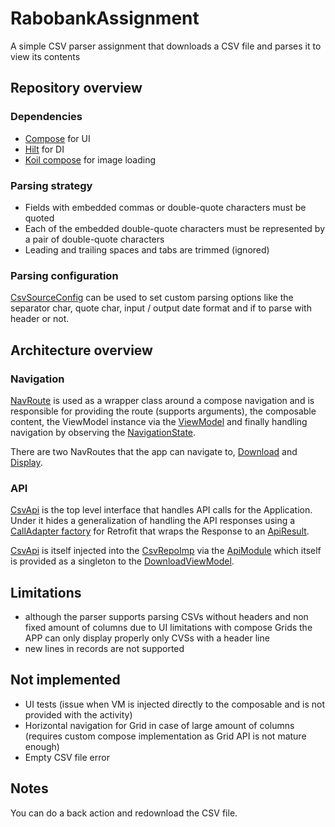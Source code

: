 # RabobankAssignment

A simple CSV parser assignment that downloads a CSV file and parses it to view its contents 

## Repository overview

### Dependencies

- [Compose](https://developer.android.com/jetpack/compose) for UI
- [Hilt](https://developer.android.com/training/dependency-injection/hilt-android) for DI 
- [Koil compose](https://coil-kt.github.io/coil/compose/) for image loading

### Parsing strategy 

- Fields with embedded commas or double-quote characters must be quoted
- Each of the embedded double-quote characters must be represented by a pair of double-quote characters
- Leading and trailing spaces and tabs are trimmed (ignored)

### Parsing configuration

[CsvSourceConfig](https://github.com/ChristoferAlexander/RabobankAssignment/blob/master/app/src/main/java/com/example/rabobankassignment/parser/config.kt) can be used to set custom parsing options like the separator char, quote char, input / output date format and if to parse with header or not.

## Architecture overview

### Navigation

[NavRoute](https://github.com/ChristoferAlexander/RabobankAssignment/blob/master/app/src/main/java/com/example/rabobankassignment/ui/nav/NavRoute.kt) is used as a wrapper class around a compose navigation and is responsible for providing the route (supports arguments), the composable content, the ViewModel instance via the [ViewModel](https://github.com/ChristoferAlexander/RabobankAssignment/blob/master/app/src/main/java/com/example/rabobankassignment/di/ViewModelModule.kt) and finally handling navigation by observing the [NavigationState](https://github.com/ChristoferAlexander/RabobankAssignment/blob/master/app/src/main/java/com/example/rabobankassignment/ui/nav/NavigationState.kt).

There are two NavRoutes that the app can navigate to, [Download](https://github.com/ChristoferAlexander/RabobankAssignment/blob/master/app/src/main/java/com/example/rabobankassignment/ui/compose/Download.kt) and [Display](https://github.com/ChristoferAlexander/RabobankAssignment/blob/master/app/src/main/java/com/example/rabobankassignment/ui/compose/Display.kt).

### API

[CsvApi](https://github.com/ChristoferAlexander/RabobankAssignment/blob/master/app/src/main/java/com/example/rabobankassignment/api/CsvApi.kt) is the top level interface that handles API calls for the Application. Under it hides a generalization of handling the API responses using a [CallAdapter factory](https://github.com/ChristoferAlexander/RabobankAssignment/blob/master/app/src/main/java/com/example/rabobankassignment/api/utils.kt#L11) for Retrofit that wraps the Response to an [ApiResult](https://github.com/ChristoferAlexander/RabobankAssignment/blob/master/app/src/main/java/com/example/rabobankassignment/api/model.kt).  
  
[CsvApi](https://github.com/ChristoferAlexander/RabobankAssignment/blob/master/app/src/main/java/com/example/rabobankassignment/api/CsvApi.kt) is itself injected into the [CsvRepoImp](https://github.com/ChristoferAlexander/RabobankAssignment/blob/master/app/src/main/java/com/example/rabobankassignment/repository/CsvRepoImp.kt) via the [ApiModule](https://github.com/ChristoferAlexander/RabobankAssignment/blob/master/app/src/main/java/com/example/rabobankassignment/di/ApiModule.kt) which itself is provided as a singleton to the [DownloadViewModel](https://github.com/ChristoferAlexander/RabobankAssignment/blob/master/app/src/main/java/com/example/rabobankassignment/viewModel/DownloadViewModel.kt).

## Limitations

- although the parser supports parsing CSVs without headers and non fixed amount of columns due to UI limitations with compose Grids the APP can only display properly only CVSs with a header line
- new lines in records are not supported

## Not implemented

- UI tests (issue when VM is injected directly to the composable and is not provided with the activity)
- Horizontal navigation for Grid in case of large amount of columns (requires custom compose implementation as Grid API is not mature enough) 
- Empty CSV file error 

## Notes

You can do a back action and redownload the CSV file.


